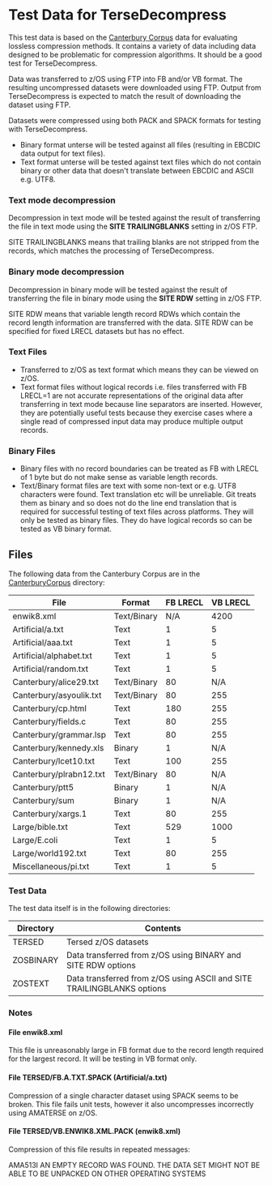 # Test Data for TerseDecompress #

This test data is based on the [Canterbury Corpus](https://corpus.canterbury.ac.nz/) data for evaluating lossless compression methods. It contains a variety of data including data designed to be problematic for compression algorithms. It should be a good test for TerseDecompress.

Data was transferred to z/OS using FTP into FB and/or VB format. The resulting uncompressed datasets were downloaded using FTP. Output from TerseDecompress is expected to match the result of downloading the dataset using FTP.

Datasets were compressed using both PACK and SPACK formats for testing with TerseDecompress.
 
- Binary format unterse will be tested against all files (resulting in EBCDIC data output for text files).
- Text format unterse will be tested against text files which do not contain binary or other data that doesn't translate between EBCDIC and ASCII e.g. UTF8.

### Text mode decompression

Decompression in text mode will be tested against the result of transferring the file in text mode using the **SITE TRAILINGBLANKS** setting in z/OS FTP.

SITE TRAILINGBLANKS means that trailing blanks are not stripped from the records, which matches the processing of TerseDecompress. 

### Binary mode decompression

Decompression in binary mode will be tested against the result of transferring the file in binary mode using the **SITE RDW** setting in z/OS FTP.

SITE RDW means that variable length record RDWs which contain the record length information are transferred with the data. SITE RDW can be specified for fixed LRECL datasets but has no effect.

### Text Files

- Transferred to z/OS as text format which means they can be viewed on z/OS.
- Text format files without logical records i.e. files transferred with FB LRECL=1 are not accurate representations of the original data after transferring in text mode because line separators are inserted. However, they are potentially useful tests because they exercise cases where a single read of compressed input data may produce multiple output records.

### Binary Files

- Binary files with no record boundaries can be treated as FB with LRECL of 1 byte but do not make sense as variable length records.
- Text/Binary format files are text with some non-text or e.g. UTF8 characters were found. Text translation etc will be unreliable. Git treats them as binary and so does not do the line end translation that is required for successful testing of text files across platforms. They will only be tested as binary files. They do have logical records so can be tested as VB binary format.

## Files

The following data from the Canterbury Corpus are in the [CanterburyCorpus](./CanterburyCorpus) directory:


| File                      | Format      | FB LRECL | VB LRECL |
| ------------------------- | ----------- | -------- | -------- |
| enwik8.xml                | Text/Binary |      N/A |     4200 |
| Artificial/a.txt          | Text        |        1 |        5 |
| Artificial/aaa.txt        | Text        |        1 |        5 |
| Artificial/alphabet.txt   | Text        |        1 |        5 |
| Artificial/random.txt     | Text        |        1 |        5 |
| Canterbury/alice29.txt    | Text/Binary |       80 |      N/A |
| Canterbury/asyoulik.txt   | Text/Binary |       80 |      255 |
| Canterbury/cp.html        | Text        |      180 |      255 |
| Canterbury/fields.c       | Text        |       80 |      255 |
| Canterbury/grammar.lsp    | Text        |       80 |      255 |
| Canterbury/kennedy.xls    | Binary      |        1 |      N/A |
| Canterbury/lcet10.txt     | Text        |      100 |      255 |
| Canterbury/plrabn12.txt   | Text/Binary |       80 |      N/A |
| Canterbury/ptt5           | Binary      |        1 |      N/A |
| Canterbury/sum            | Binary      |        1 |      N/A |
| Canterbury/xargs.1        | Text        |       80 |      255 |
| Large/bible.txt           | Text        |      529 |     1000 |
| Large/E.coli              | Text        |        1 |        5 |
| Large/world192.txt        | Text        |       80 |      255 |
| Miscellaneous/pi.txt      | Text        |        1 |        5 |


### Test Data

The test data itself is in the following directories:

| Directory | Contents                                                               |
| --------- | ---------------------------------------------------------------------- |
| TERSED    | Tersed z/OS datasets                                                   | 
| ZOSBINARY | Data transferred from z/OS using BINARY and SITE RDW options           |
| ZOSTEXT   | Data transferred from z/OS using ASCII and SITE TRAILINGBLANKS options |


### Notes

#### File enwik8.xml

This file is unreasonably large in FB format due to the record length required for the largest record. It will be testing in VB format only.

#### File TERSED/FB.A.TXT.SPACK (Artificial/a.txt)

Compression of a single character dataset using SPACK seems to be broken. This file fails unit tests, however it also uncompresses incorrectly using AMATERSE on z/OS.

#### File TERSED/VB.ENWIK8.XML.PACK (enwik8.xml)

Compression of this file results in repeated messages:

AMA513I  AN EMPTY RECORD WAS FOUND. THE DATA SET MIGHT NOT BE ABLE TO BE UNPACKED ON OTHER OPERATING SYSTEMS 